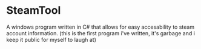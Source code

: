 # SteamTool
A windows program written in C# that allows for easy accesability to steam account information.
(this is the first program i've written, it's garbage and i keep it public for myself to laugh at)
